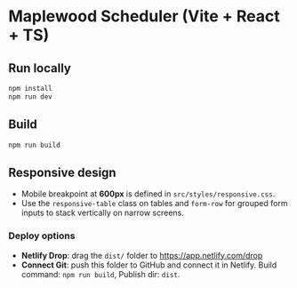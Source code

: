 # Maplewood Scheduler (Vite + React + TS)

## Run locally
```bash
npm install
npm run dev
```

## Build
```bash
npm run build
```

## Responsive design
- Mobile breakpoint at **600px** is defined in `src/styles/responsive.css`.
- Use the `responsive-table` class on tables and `form-row` for grouped form inputs to stack vertically on narrow screens.

### Deploy options
- **Netlify Drop**: drag the `dist/` folder to https://app.netlify.com/drop
- **Connect Git**: push this folder to GitHub and connect it in Netlify. Build command: `npm run build`, Publish dir: `dist`.
